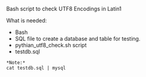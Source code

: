 Bash script to check UTF8 Encodings in Latin1 

What is needed: 
- Bash 
- SQL file to create a database and table for testing.
- pythian_utf8_check.sh script 
- testdb.sql

```
*Note:* 
cat testdb.sql | mysql

```
